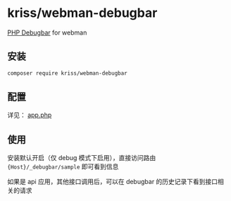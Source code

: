 # kriss/webman-debugbar

[PHP Debugbar](http://phpdebugbar.com/) for webman

## 安装

```bash
composer require kriss/webman-debugbar
```

## 配置

详见： [app.php](src/config/plugin/kriss/webman-debugbar/app.php)

## 使用

安装默认开启（仅 debug 模式下启用），直接访问路由 `{Host}/_debugbar/sample` 即可看到信息

如果是 api 应用，其他接口调用后，可以在 debugbar 的历史记录下看到接口相关的请求
